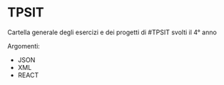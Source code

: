# TPSIT

Cartella generale degli esercizi e dei progetti di #TPSIT svolti il 4° anno

Argomenti:
- JSON
- XML
- REACT
